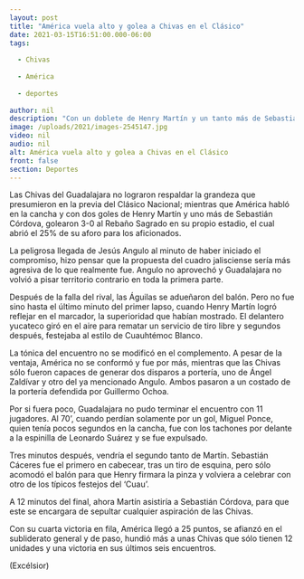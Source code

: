 ```yaml
---
layout: post
title: "América vuela alto y golea a Chivas en el Clásico"
date: 2021-03-15T16:51:00.000-06:00
tags:
  
  - Chivas
  
  - América
  
  - deportes
  
author: nil
description: "Con un doblete de Henry Martín y un tanto más de Sebastián Córdova, las Águilas dejaron claro su dominio sobre el Rebaño en el Estadio Akron"
image: /uploads/2021/images-2545147.jpg
video: nil
audio: nil
alt: América vuela alto y golea a Chivas en el Clásico
front: false
section: Deportes
---
```


Las Chivas del Guadalajara no lograron respaldar la grandeza que presumieron en la previa del Clásico Nacional; mientras que América habló en la cancha y con dos goles de Henry Martín y uno más de Sebastián Córdova, golearon 3-0 al Rebaño Sagrado en su propio estadio, el cual abrió el 25% de su aforo para los aficionados. 

La peligrosa llegada de Jesús Angulo al minuto de haber iniciado el compromiso, hizo pensar que la propuesta del cuadro jalisciense sería más agresiva de lo que realmente fue. Angulo no aprovechó y Guadalajara no volvió a pisar territorio contrario en toda la primera parte. 

Después de la falla del rival, las Águilas se adueñaron del balón. Pero no fue sino hasta el último minuto del primer lapso, cuando Henry Martín logró reflejar en el marcador, la superioridad que habían mostrado. El delantero yucateco giró en el aire para rematar un servicio de tiro libre y segundos después, festejaba al estilo de Cuauhtémoc Blanco. 

La tónica del encuentro no se modificó en el complemento. A pesar de la ventaja, América no se conformó y fue por más, mientras que las Chivas sólo fueron capaces de generar dos disparos a portería, uno de Ángel Zaldívar y otro del ya mencionado Angulo. Ambos pasaron a un costado de la portería defendida por Guillermo Ochoa. 

Por si fuera poco, Guadalajara no pudo terminar el encuentro con 11 jugadores. Al 70’, cuando perdían solamente por un gol, Miguel Ponce, quien tenía pocos segundos en la cancha, fue con los tachones por delante a la espinilla de Leonardo Suárez y se fue expulsado. 

Tres minutos después, vendría el segundo tanto de Martín. Sebastián Cáceres fue el primero en cabecear, tras un tiro de esquina, pero sólo acomodó el balón para que Henry firmara la pinza y volviera a celebrar con otro de los típicos festejos del ‘Cuau’.

A 12 minutos del final, ahora Martín asistiría a Sebastián Córdova, para que este se encargara de sepultar cualquier aspiración de las Chivas.

Con su cuarta victoria en fila, América llegó a 25 puntos, se afianzó en el subliderato general y de paso, hundió más a unas Chivas que sólo tienen 12 unidades y una victoria en sus últimos seis encuentros. 

(Excélsior)